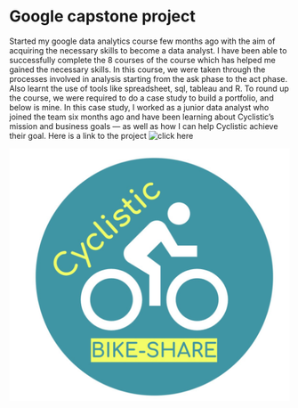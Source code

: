 # Google capstone project
Started my google data analytics course few months ago with the aim of acquiring the necessary skills to become a data analyst. I have been able to successfully complete the 8 courses of the course which has helped me gained the necessary skills. In this course, we were taken through the processes involved in analysis starting from the ask phase to the act phase. Also learnt the use of tools like spreadsheet, sql, tableau and R.
To round up the course, we were required to do a case study to build a portfolio, and below is mine.
In this case study, I worked as a junior data analyst who joined the team six months ago and have been learning about Cyclistic’s mission and business goals — as well as how I can help Cyclistic achieve their goal. 
Here is a link to the project ![click here](https://github.com/MariamAdekanye/Cyclistic-Google-Project/blob/main/Google%20capstone%20project.Rmd)

![picture](https://github.com/MariamAdekanye/Cyclistic-Google-Project/blob/main/1_dKXQMU1QAjgh4gQeIuMCMQ.jpeg)
